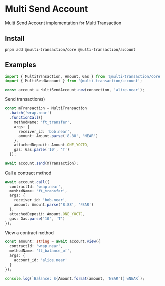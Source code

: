 # Multi Send Account
Multi Send Account implementation for Multi Transaction

## Install
```shell
pnpm add @multi-transaction/core @multi-transaction/account
```

## Examples
```ts
import { MultiTransaction, Amount, Gas } from '@multi-transaction/core';
import { MultiSendAccount } from '@multi-transaction/account';
```

```ts
const account = MultiSendAccount.new(connection, 'alice.near');
```

Send transaction(s)
```ts
const mTransaction = MultiTransaction
  .batch('wrap.near')
  .functionCall({
    methodName: 'ft_transfer',
    args: {
      receiver_id: 'bob.near',
      amount: Amount.parse('8.88', 'NEAR')
    },
    attachedDeposit: Amount.ONE_YOCTO,
    gas: Gas.parse('10', 'T')
  });

await account.send(mTransaction);
```

Call a contract method
```ts
await account.call({
  contractId: 'wrap.near',
  methodName: 'ft_transfer',
  args: {
    receiver_id: 'bob.near',
    amount: Amount.parse('8.88', 'NEAR')
  },
  attachedDeposit: Amount.ONE_YOCTO,
  gas: Gas.parse('10', 'T')
});
```

View a contract method
```ts
const amount: string = await account.view({
  contractId: 'wrap.near',
  methodName: 'ft_balance_of',
  args: {
    account_id: 'alice.near'
  }
});

console.log(`Balance: ${Amount.format(amount, 'NEAR')} wNEAR`);
```
